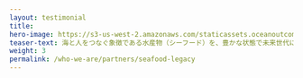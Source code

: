 ```yaml
---
layout: testimonial
title:
hero-image: https://s3-us-west-2.amazonaws.com/staticassets.oceanoutcomes.org/embedded+photos/partners/seafood-legacy-partners.png
teaser-text: 海と人をつなぐ象徴である水産物（シーフード）を、豊かな状態で未来世代に継いでいきたい（レガシー）という想いのもと、社会・経済・環境におけるサステナビリティの実現のため、国内外の水産関連企業やNGOをサポートし、両者を戦略的にネットワークし、日本のビジネスに適した解決策を形にする、コンサルティング/プラットフォーム組織。10月27日には日経エコロジーと共に日本最大級のサステナブル・シーフード・イベント「東京サステナブル・シーフード・シンポジウム：魚から考える日本の挑戦2017」を開催する。 <a href="www.seafoodlegacy.com" target="_blank">www.seafoodlegacy.com</a>
weight: 3
permalink: /who-we-are/partners/seafood-legacy
---
```

